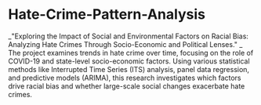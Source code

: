 # Hate-Crime-Pattern-Analysis
_"Exploring the Impact of Social and Environmental Factors on Racial Bias: Analyzing Hate Crimes Through Socio-Economic and Political Lenses." _ The project examines trends in hate crime over time, focusing on the role of COVID-19 and state-level socio-economic factors. Using various statistical methods like Interrupted Time Series (ITS) analysis, panel data regression, and predictive models (ARIMA), this research investigates which factors drive racial bias and whether large-scale social changes exacerbate hate crimes.
